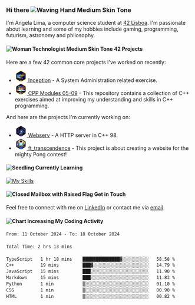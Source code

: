 ### Hi there <img src="https://raw.githubusercontent.com/Tarikul-Islam-Anik/Animated-Fluent-Emojis/master/Emojis/Hand%20gestures/Waving%20Hand%20Medium%20Skin%20Tone.png" alt="Waving Hand Medium Skin Tone" width="35" height="35" />

I'm Angela Lima, a computer science student at [42 Lisboa](https://www.42lisboa.com/). I'm passionate about learning and some of my hobbies include gaming, programming, futurism, astronomy and philosophy.

#### <img src="https://raw.githubusercontent.com/Tarikul-Islam-Anik/Animated-Fluent-Emojis/master/Emojis/People%20with%20professions/Woman%20Technologist%20Medium%20Skin%20Tone.png" alt="Woman Technologist Medium Skin Tone" width="25" height="25" /> 42 Projects

Here are a few 42 common core projects I've worked on recently: 
- <a href="https://github.com/angelamcosta/inception" target="_blank"><img width=32 src="https://raw.githubusercontent.com/angelamcosta/angelamcosta/main/42_badges/inceptionm.png"> Inception</a> - A System Administration related exercise.
- <a href="https://github.com/angelamcosta/cpp" target="_blank"><img width=32 src="https://raw.githubusercontent.com/angelamcosta/angelamcosta/main/42_badges/cppm.png"> CPP Modules 05-09</a> - This repository contains a collection of C++ exercises aimed at improving my understanding and skills in C++ programming.

And here are the projects I'm currently working on:
- <a href="https://github.com/angelamcosta/webserv" target="_blank"><img width=32 src="https://raw.githubusercontent.com/angelamcosta/angelamcosta/main/42_badges/webservn.png"> Webserv</a> - A HTTP server in C++ 98.
- <a href="https://github.com/angelamcosta/ft_transcendence" target="_blank"><img width=32 src="https://raw.githubusercontent.com/angelamcosta/angelamcosta/main/42_badges/ft_transcendencen.png"> ft_transcendence</a> - This project is about creating a website for the mighty Pong contest!

#### <img src="https://raw.githubusercontent.com/Tarikul-Islam-Anik/Animated-Fluent-Emojis/master/Emojis/Animals/Seedling.png" alt="Seedling" width="25" height="25" /> Currently Learning

[![My Skills](https://skillicons.dev/icons?i=c,docker,cpp,python,nodejs,bash,react,ts,next&theme=dark)](https://skillicons.dev)

#### <img src="https://raw.githubusercontent.com/Tarikul-Islam-Anik/Animated-Fluent-Emojis/master/Emojis/Objects/Closed%20Mailbox%20with%20Raised%20Flag.png" alt="Closed Mailbox with Raised Flag" width="25" height="25" /> Get in Touch

Feel free to connect with me on [LinkedIn](https://www.linkedin.com/in/angelamcostalima/) or contact me via [email](mailto:angelamcostalima@icloud.com).

#### <img src="https://raw.githubusercontent.com/Tarikul-Islam-Anik/Animated-Fluent-Emojis/master/Emojis/Objects/Chart%20Increasing.png" alt="Chart Increasing" width="25" height="25" /> My Coding Activity

<!--START_SECTION:waka-->

```txt
From: 11 October 2024 - To: 18 October 2024

Total Time: 2 hrs 13 mins

TypeScript   1 hr 18 mins    ██████████████▓░░░░░░░░░░   58.58 %
C++          19 mins         ███▓░░░░░░░░░░░░░░░░░░░░░   14.79 %
JavaScript   15 mins         ███░░░░░░░░░░░░░░░░░░░░░░   11.90 %
Markdown     15 mins         ███░░░░░░░░░░░░░░░░░░░░░░   11.83 %
Python       1 min           ▒░░░░░░░░░░░░░░░░░░░░░░░░   01.10 %
CSS          1 min           ▒░░░░░░░░░░░░░░░░░░░░░░░░   00.90 %
HTML         1 min           ▒░░░░░░░░░░░░░░░░░░░░░░░░   00.82 %
```

<!--END_SECTION:waka-->
